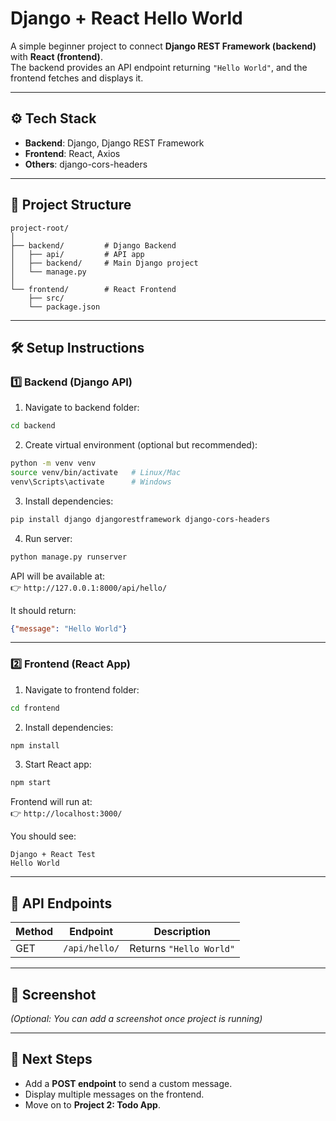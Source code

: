 # Django + React Hello World

A simple beginner project to connect **Django REST Framework (backend)** with **React (frontend)**.  
The backend provides an API endpoint returning `"Hello World"`, and the frontend fetches and displays it.  

---

## ⚙️ Tech Stack  
- **Backend**: Django, Django REST Framework  
- **Frontend**: React, Axios  
- **Others**: django-cors-headers  

---

## 📂 Project Structure  
```
project-root/
│
├── backend/         # Django Backend
│   ├── api/         # API app
│   ├── backend/     # Main Django project
│   └── manage.py
│
└── frontend/        # React Frontend
    ├── src/
    └── package.json
```

---

## 🛠 Setup Instructions  

### 1️⃣ Backend (Django API)  

1. Navigate to backend folder:
```bash
cd backend
```

2. Create virtual environment (optional but recommended):
```bash
python -m venv venv
source venv/bin/activate   # Linux/Mac
venv\Scripts\activate      # Windows
```

3. Install dependencies:
```bash
pip install django djangorestframework django-cors-headers
```

4. Run server:
```bash
python manage.py runserver
```

API will be available at:  
👉 `http://127.0.0.1:8000/api/hello/`  

It should return:
```json
{"message": "Hello World"}
```

---

### 2️⃣ Frontend (React App)  

1. Navigate to frontend folder:
```bash
cd frontend
```

2. Install dependencies:
```bash
npm install
```

3. Start React app:
```bash
npm start
```

Frontend will run at:  
👉 `http://localhost:3000/`

You should see:
```
Django + React Test
Hello World
```

---

## 🔗 API Endpoints  

| Method | Endpoint          | Description              |
|--------|------------------|--------------------------|
| GET    | `/api/hello/`    | Returns `"Hello World"` |

---

## 📸 Screenshot  
*(Optional: You can add a screenshot once project is running)*  

---

## 🚀 Next Steps  
- Add a **POST endpoint** to send a custom message.  
- Display multiple messages on the frontend.  
- Move on to **Project 2: Todo App**.  

